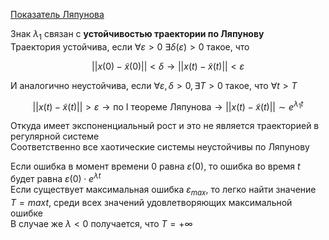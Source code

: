 [Показатель Ляпунова](Lyapunov%20exponent.md)

Знак $\lambda_1$ связан с **устойчивостью траектории по Ляпунову**  
Траектория устойчива, если $\forall \varepsilon > 0 \ \exists \delta(\varepsilon)>0$ такое, что

$$||x(0) - \tilde{x}(0)|| < \delta \rightarrow ||x(t) - \tilde{x}(t)|| < \varepsilon$$

И аналогично неустойчива, если $\forall \varepsilon, \delta > 0, \exists T > 0$ такое, что $\forall t > T$

$$||x(t) - \tilde{x}(t)|| > \varepsilon \rightarrow \text{по I теореме Ляпунова} \rightarrow ||x(t) - \tilde{x}(t)|| \sim e^{\lambda_1 t}$$

Откуда имеет экспоненциальный рост и это не является траекторией в регулярной системе  
Соответственно все хаотические системы неустойчивы по Ляпунову

Если ошибка в момент времени $0$ равна $\varepsilon(0)$, то ошибка во время $t$ будет равна $\varepsilon(0) \cdot e^{\lambda t}$  
Если существует максимальная ошибка $\varepsilon_{max}$, то легко найти значение $T = max t$, среди всех значений удовлетворяющих максимальной ошибке  
В случае же $\lambda < 0$ получается, что $T = +\infty$
